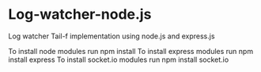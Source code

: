 # Log-watcher-node.js
Log watcher Tail-f implementation using node.js and express.js 

To install node modules run npm install 
To install express modules run npm install express 
To install socket.io modules run npm install socket.io 
